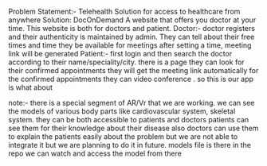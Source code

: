 Problem Statement:- Telehealth Solution for access to healthcare from anywhere
Solution: DocOnDemand
A website that offers you doctor at your time.
This website is both for doctors and patient.
Doctor:- doctor registers and their authenticity is maintained by admin.
They can tell about their free times and time they be available for meetings
after setting a time, meeting link will be generated
Patient:- first login and then search the doctor according to their name/speciality/city.
there is a page they can look for their confirmed appointments
they will get the meeting link automatically for the confirmed appointments
they can video conference .
so this is our app is what about

note:- there is a special segment of AR/Vr that we are working. we can see the models of various body parts like cardiovascular system, skeletal system.
they can be both accessible to patients and doctors
patients can see them for their knowledge about their disease
also doctors can use them to explain the patients easily about the problem
but we are not able to integrate it but we are planning to do it in future.
models file is there in the repo we can watch and access the model from there 
